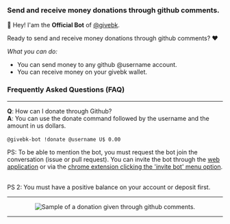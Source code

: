 ### Send and receive money donations through github comments. 

👋 Hey! I'am the **Official Bot** of [@givebk](https://github.com/givebk). 

Ready to send and receive money donations through github comments? ❤️

_What you can do:_

- You can send money to any github @username account.
- You can receive money on your givebk wallet.

### Frequently Asked Questions (FAQ)
---
**Q**: How can I donate through Github?</summary>
  <br />
**A**: You can use the donate command followed by the username and the amount in us dollars.<br /><br />
`@givebk-bot !donate @username U$ 0.00`

 PS: To be able to mention the bot, you must request the bot join the conversation (issue or pull request). You can invite the bot through the [web application](https://givebk.io/cockpit/invite-bot) or via the [chrome extension clicking the 'invite bot' menu option](https://chrome.google.com/webstore/detail/givebkio/flcilnfjpcflmfhpmnjkhogoopjdficb).<br /><br />

PS 2: You must have a positive balance on your account or deposit first.

---

<p align="center">
<img src="https://user-images.githubusercontent.com/97711978/168337954-43630d9f-f002-4f22-936e-1040a067983e.png"
  alt="Sample of a donation given through github comments.">
</p>


---
